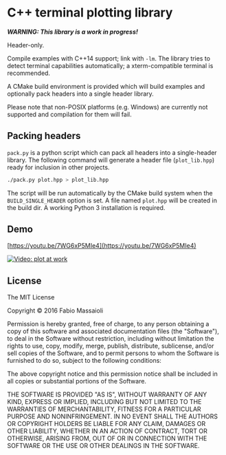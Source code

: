# C++ terminal plotting library

***WARNING: This library is a work in progress!***

Header-only.

Compile examples with C++14 support; link with `-lm`. The library tries to
detect terminal capabilities automatically; a xterm-compatible terminal
is recommended.

A CMake build environment is provided which will build examples and
optionally pack headers into a single header library.

Please note that non-POSIX platforms (e.g. Windows) are currently not
supported and compilation for them will fail.

## Packing headers

`pack.py` is a python script which can pack all headers into a
single-header library. The following command will generate a
header file (`plot_lib.hpp`) ready for inclusion in other projects.

```sh
./pack.py plot.hpp > plot_lib.hpp
```

The script will be run automatically by the CMake build system when the
`BUILD_SINGLE_HEADER` option is set. A file named `plot.hpp` will be created
in the build dir. A working Python 3 installation is required.

## Demo

[https://youtu.be/7WG6xP5MIe4](https://youtu.be/7WG6xP5MIe4)

[![Video: plot at work](https://img.youtube.com/vi/7WG6xP5MIe4/0.jpg)](https://www.youtube.com/watch?v=7WG6xP5MIe4)

## License

The MIT License

Copyright &copy; 2016 Fabio Massaioli

Permission is hereby granted, free of charge, to any person obtaining a copy
of this software and associated documentation files (the "Software"), to deal
in the Software without restriction, including without limitation the rights
to use, copy, modify, merge, publish, distribute, sublicense, and/or sell
copies of the Software, and to permit persons to whom the Software is
furnished to do so, subject to the following conditions:

The above copyright notice and this permission notice shall be included in all
copies or substantial portions of the Software.

THE SOFTWARE IS PROVIDED "AS IS", WITHOUT WARRANTY OF ANY KIND, EXPRESS OR
IMPLIED, INCLUDING BUT NOT LIMITED TO THE WARRANTIES OF MERCHANTABILITY,
FITNESS FOR A PARTICULAR PURPOSE AND NONINFRINGEMENT. IN NO EVENT SHALL THE
AUTHORS OR COPYRIGHT HOLDERS BE LIABLE FOR ANY CLAIM, DAMAGES OR OTHER
LIABILITY, WHETHER IN AN ACTION OF CONTRACT, TORT OR OTHERWISE, ARISING FROM,
OUT OF OR IN CONNECTION WITH THE SOFTWARE OR THE USE OR OTHER DEALINGS IN THE
SOFTWARE.
